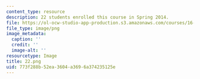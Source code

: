 ```yaml
---
content_type: resource
description: 22 students enrolled this course in Spring 2014.
file: https://ol-ocw-studio-app-production.s3.amazonaws.com/courses/16-90-computational-methods-in-aerospace-engineering-spring-2014/773f288b52ea3604a3696a374235125e_22.png
file_type: image/png
image_metadata:
  caption: ''
  credit: ''
  image-alt: ''
resourcetype: Image
title: 22.png
uid: 773f288b-52ea-3604-a369-6a374235125e
---
```

